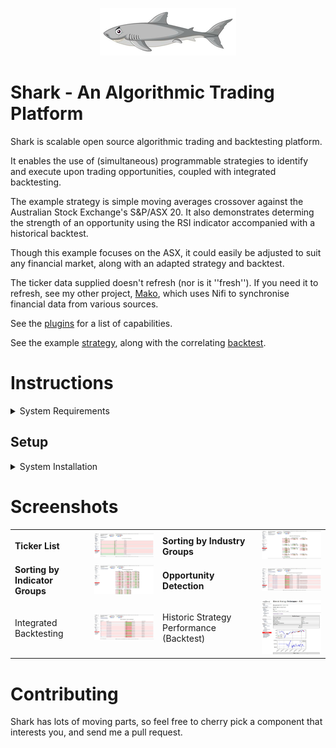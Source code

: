 <p align="center">
  <img src="https://github.com/danielneil/Shark/blob/main/shark/files/ui_patches/logofullsize.png?raw=true">
</p>

# Shark - An Algorithmic Trading Platform

Shark is scalable open source algorithmic trading and backtesting platform.

It enables the use of (simultaneous) programmable strategies to identify and execute upon trading opportunities, coupled with integrated backtesting. 

The example strategy is simple moving averages crossover against the Australian Stock Exchange's S&P/ASX 20. It also demonstrates determing the strength of an opportunity using the RSI indicator accompanied with a historical backtest.  

Though this example focuses on the ASX, it could easily be adjusted to suit any financial market, along with an adapted strategy and backtest.  

The ticker data supplied doesn't refresh (nor is it ''fresh''). If you need it to refresh, see my other project, [Mako](https://github.com/danielneil/Mako), which uses Nifi to synchronise financial data from various sources.

See the [plugins](https://github.com/danielneil/Shark/blob/main/doc/README.PLUGINS.md) for a list of capabilities.

See the example [strategy](https://github.com/danielneil/Shark/blob/main/algorithmictradingplatform/files/strategies/moving_averages.py), along with the correlating [backtest](https://github.com/danielneil/Shark/blob/main/algorithmictradingplatform/files/strategies/backtesting/backtest_moving_averages.py).

# Instructions 

<details>
<summary>System Requirements</summary>
<br>
  
| Operating System | CPU  | RAM | DISK |
| ------------- | ------------- | ------------- | ------------- |
| Debian GNU/Linux 10         | 4 CPU   | 12 GB | 80 GB  |
  
</details>


## Setup

<details>
<summary>System Installation</summary>
<br>
  
1. Prepare a vanilla Debian Server with VirtualBox ([help](https://linuxhint.com/install_debian10_virtualbox/)).

2. Install ansible ([help](https://linuxhint.com/install_ansible_debian10/)).

3. Install Git ([help](https://linuxhint.com/install_git_debian_10/)).

4. Open a terminal, and run:
```
git clone https://github.com/danielneil/Shark.git && cd Shark && ./build.sh
```
5. Navigate to http://debian-server-ip/nagios (web credentials are shark/shark).

  
</details>


# Screenshots

<table>
 <tr>
   <td style="font-weight: bold">Ticker List</td>
  <td> <img width="300" src="https://github.com/danielneil/Shark/blob/main/screenshots/screenshot.JPG?raw=true">
  <td style='font-weight: bold'>Sorting by Industry Groups
  <td> <img width="300" src="https://github.com/danielneil/Shark/blob/main/screenshots/industry-groups-view.JPG?raw=true" />
  <tr>
   <td style='font-weight: bold'>Sorting by Indicator Groups
   <td> <img width="300" src="https://github.com/danielneil/Shark/blob/main/screenshots/indicator-groups.JPG?raw=true" />
   <td style='font-weight: bold'>Opportunity Detection
   <td> <img width="300" src="https://github.com/danielneil/Shark/blob/main/screenshots/strategy.JPG?raw=true"/>
   <tr>
    <td>Integrated Backtesting
    <td> <img width="300" src="https://github.com/danielneil/Shark/blob/main/screenshots/backtest.JPG?raw=true" />
    <td>Historic Strategy Performance (Backtest) 
    <td> <img width="300" src="https://github.com/danielneil/Shark/blob/main/screenshots/strategy-performance.JPG?raw=true"/>
</table>

# Contributing 

Shark has lots of moving parts, so feel free to cherry pick a component that interests you, and send me a pull request.
